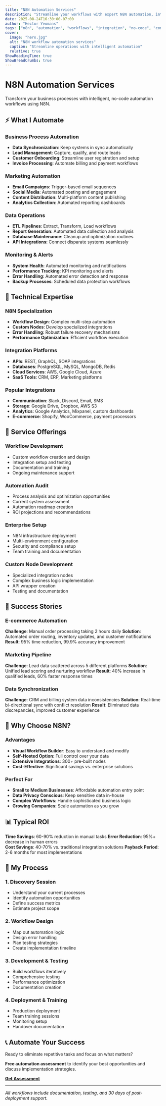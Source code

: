 ```yaml
---
title: "N8N Automation Services"
description: "Streamline your workflows with expert N8N automation, integrations, and custom workflow development"
date: 2025-08-24T16:30:00-07:00
author: "Hector Yeomans"
tags: ["n8n", "automation", "workflows", "integration", "no-code", "consulting"]
cover:
  image: "hero.jpg"
  alt: "N8N workflow automation services"
  caption: "Streamline operations with intelligent automation"
  relative: true
ShowReadingTime: true
ShowBreadCrumbs: true
---
```


# N8N Automation Services

Transform your business processes with intelligent, no-code automation workflows using N8N.

## ⚡ What I Automate

### Business Process Automation
- **Data Synchronization**: Keep systems in sync automatically
- **Lead Management**: Capture, qualify, and route leads
- **Customer Onboarding**: Streamline user registration and setup
- **Invoice Processing**: Automate billing and payment workflows

### Marketing Automation
- **Email Campaigns**: Trigger-based email sequences
- **Social Media**: Automated posting and engagement
- **Content Distribution**: Multi-platform content publishing
- **Analytics Collection**: Automated reporting dashboards

### Data Operations
- **ETL Pipelines**: Extract, Transform, Load workflows
- **Report Generation**: Automated data collection and analysis  
- **Database Maintenance**: Cleanup and optimization routines
- **API Integrations**: Connect disparate systems seamlessly

### Monitoring & Alerts
- **System Health**: Automated monitoring and notifications
- **Performance Tracking**: KPI monitoring and alerts
- **Error Handling**: Automated error detection and response
- **Backup Processes**: Scheduled data protection workflows

## 🔧 Technical Expertise

### N8N Specialization
- **Workflow Design**: Complex multi-step automation
- **Custom Nodes**: Develop specialized integrations
- **Error Handling**: Robust failure recovery mechanisms
- **Performance Optimization**: Efficient workflow execution

### Integration Platforms
- **APIs**: REST, GraphQL, SOAP integrations
- **Databases**: PostgreSQL, MySQL, MongoDB, Redis
- **Cloud Services**: AWS, Google Cloud, Azure
- **SaaS Tools**: CRM, ERP, Marketing platforms

### Popular Integrations
- **Communication**: Slack, Discord, Email, SMS
- **Storage**: Google Drive, Dropbox, AWS S3
- **Analytics**: Google Analytics, Mixpanel, custom dashboards
- **E-commerce**: Shopify, WooCommerce, payment processors

## 💼 Service Offerings

### Workflow Development
- Custom workflow creation and design
- Integration setup and testing
- Documentation and training
- Ongoing maintenance support

### Automation Audit
- Process analysis and optimization opportunities
- Current system assessment
- Automation roadmap creation
- ROI projections and recommendations

### Enterprise Setup
- N8N infrastructure deployment
- Multi-environment configuration
- Security and compliance setup
- Team training and documentation

### Custom Node Development
- Specialized integration nodes
- Complex business logic implementation
- API wrapper creation
- Testing and documentation

## 🎯 Success Stories

### E-commerce Automation
**Challenge**: Manual order processing taking 2 hours daily
**Solution**: Automated order routing, inventory updates, and customer notifications
**Result**: 95% time reduction, 99.9% accuracy improvement

### Marketing Pipeline
**Challenge**: Lead data scattered across 5 different platforms
**Solution**: Unified lead scoring and nurturing workflow
**Result**: 40% increase in qualified leads, 60% faster response times

### Data Synchronization
**Challenge**: CRM and billing system data inconsistencies
**Solution**: Real-time bi-directional sync with conflict resolution
**Result**: Eliminated data discrepancies, improved customer experience

## 🚀 Why Choose N8N?

### Advantages
- **Visual Workflow Builder**: Easy to understand and modify
- **Self-Hosted Option**: Full control over your data
- **Extensive Integrations**: 300+ pre-built nodes
- **Cost-Effective**: Significant savings vs. enterprise solutions

### Perfect For
- **Small to Medium Businesses**: Affordable automation entry point
- **Data Privacy Conscious**: Keep sensitive data in-house
- **Complex Workflows**: Handle sophisticated business logic
- **Growing Companies**: Scale automation as you grow

## 📊 Typical ROI

**Time Savings**: 60-90% reduction in manual tasks
**Error Reduction**: 95%+ decrease in human errors  
**Cost Savings**: 40-70% vs. traditional integration solutions
**Payback Period**: 2-6 months for most implementations

## 🔄 My Process

### 1. Discovery Session
- Understand your current processes
- Identify automation opportunities
- Define success metrics
- Estimate project scope

### 2. Workflow Design
- Map out automation logic
- Design error handling
- Plan testing strategies
- Create implementation timeline

### 3. Development & Testing
- Build workflows iteratively
- Comprehensive testing
- Performance optimization
- Documentation creation

### 4. Deployment & Training
- Production deployment
- Team training sessions
- Monitoring setup
- Handover documentation

## 📞 Automate Your Success

Ready to eliminate repetitive tasks and focus on what matters?

**Free automation assessment** to identify your best opportunities and discuss implementation strategies.

[**Get Assessment**](mailto:mail@hyeomans.com?subject=N8N%20Automation%20Inquiry)

---

*All workflows include documentation, testing, and 30 days of post-deployment support.*